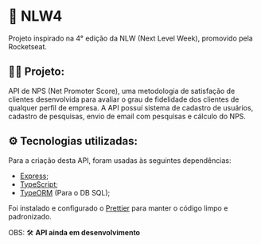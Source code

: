 # 🚀 NLW4 

Projeto inspirado na 4° edição da NLW (Next Level Week), promovido pela Rocketseat.


## 👨‍💻 Projeto:

API de NPS (Net Promoter Score), uma metodologia de satisfação de clientes desenvolvida para avaliar o grau de fidelidade dos clientes de qualquer perfil de empresa. A API possuí sistema de cadastro de usuários, cadastro de pesquisas, envio de email com pesquisas e cálculo do NPS.


## ⚙ Tecnologias utilizadas:

Para a criação desta API, foram usadas às seguintes dependências:

- [Express](https://expressjs.com/pt-br/);
- [TypeScript](https://www.typescriptlang.org/);
- [TypeORM](https://typeorm.io/#/) (Para o DB SQL);

Foi instalado e configurado o [Prettier](https://prettier.io/) para manter o código limpo e padronizado.


OBS: 🛠️ **API ainda em desenvolvimento**
